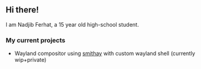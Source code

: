 ## Hi there!

I am Nadjib Ferhat, a 15 year old high-school student.

<!-- todo add my portfolio -->

### My current projects
- Wayland compositor using [smithay](https://github.com/smithay/smithay) with custom wayland shell (currently wip+private)
